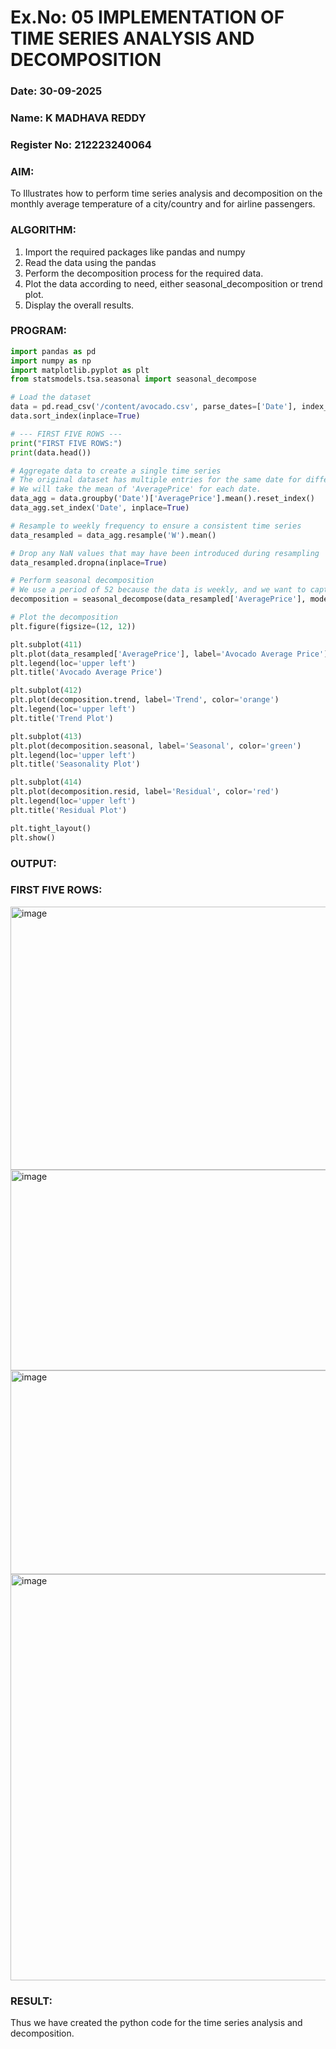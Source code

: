 # Ex.No: 05  IMPLEMENTATION OF TIME SERIES ANALYSIS AND DECOMPOSITION
### Date: 30-09-2025
### Name: K MADHAVA REDDY
### Register No: 212223240064

### AIM:
To Illustrates how to perform time series analysis and decomposition on the monthly average temperature of a city/country and for airline passengers.

### ALGORITHM:
1. Import the required packages like pandas and numpy
2. Read the data using the pandas
3. Perform the decomposition process for the required data.
4. Plot the data according to need, either seasonal_decomposition or trend plot.
5. Display the overall results.

### PROGRAM:
```py
import pandas as pd
import numpy as np
import matplotlib.pyplot as plt
from statsmodels.tsa.seasonal import seasonal_decompose

# Load the dataset
data = pd.read_csv('/content/avocado.csv', parse_dates=['Date'], index_col='Date')
data.sort_index(inplace=True)

# --- FIRST FIVE ROWS ---
print("FIRST FIVE ROWS:")
print(data.head())

# Aggregate data to create a single time series
# The original dataset has multiple entries for the same date for different regions.
# We will take the mean of 'AveragePrice' for each date.
data_agg = data.groupby('Date')['AveragePrice'].mean().reset_index()
data_agg.set_index('Date', inplace=True)

# Resample to weekly frequency to ensure a consistent time series
data_resampled = data_agg.resample('W').mean()

# Drop any NaN values that may have been introduced during resampling
data_resampled.dropna(inplace=True)

# Perform seasonal decomposition
# We use a period of 52 because the data is weekly, and we want to capture yearly seasonality.
decomposition = seasonal_decompose(data_resampled['AveragePrice'], model='additive', period=52)

# Plot the decomposition
plt.figure(figsize=(12, 12))

plt.subplot(411)
plt.plot(data_resampled['AveragePrice'], label='Avocado Average Price')
plt.legend(loc='upper left')
plt.title('Avocado Average Price')

plt.subplot(412)
plt.plot(decomposition.trend, label='Trend', color='orange')
plt.legend(loc='upper left')
plt.title('Trend Plot')

plt.subplot(413)
plt.plot(decomposition.seasonal, label='Seasonal', color='green')
plt.legend(loc='upper left')
plt.title('Seasonality Plot')

plt.subplot(414)
plt.plot(decomposition.resid, label='Residual', color='red')
plt.legend(loc='upper left')
plt.title('Residual Plot')

plt.tight_layout()
plt.show()
```
















### OUTPUT:
### FIRST FIVE ROWS:
<img width="623" height="421" alt="image" src="https://github.com/user-attachments/assets/498a56a4-191f-4ec6-8922-7e58d2148cf7" />


<img width="1326" height="321" alt="image" src="https://github.com/user-attachments/assets/d156cb72-98d4-4bf8-9a3e-e8b8c71c8451" />

<img width="1329" height="326" alt="image" src="https://github.com/user-attachments/assets/3f064ea4-27f4-441a-af82-60e21b0384f8" />
<img width="1320" height="650" alt="image" src="https://github.com/user-attachments/assets/7235875a-5a1c-465d-a0fd-65a8b807c19e" />


### RESULT:
Thus we have created the python code for the time series analysis and decomposition.
